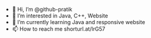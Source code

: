 - 👋 Hi, I’m @github-pratik
- 👀 I’m interested in Java, C++, Website
- 🌱 I’m currently learning Java and responsive website
- 📫 How to reach me shorturl.at/lrG57

<!---
github-pratik/github-pratik is a ✨ special ✨ repository because its `README.md` (this file) appears on your GitHub profile.
You can click the Preview link to take a look at your changes.
--->
